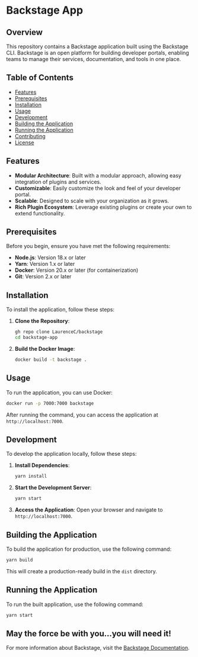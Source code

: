 # Backstage App

## Overview

This repository contains a Backstage application built using the Backstage CLI. Backstage is an open platform for building developer portals, enabling teams to manage their services, documentation, and tools in one place.

## Table of Contents

- [Features](#features)
- [Prerequisites](#prerequisites)
- [Installation](#installation)
- [Usage](#usage)
- [Development](#development)
- [Building the Application](#building-the-application)
- [Running the Application](#running-the-application)
- [Contributing](#contributing)
- [License](#license)

## Features

- **Modular Architecture**: Built with a modular approach, allowing easy integration of plugins and services.
- **Customizable**: Easily customize the look and feel of your developer portal.
- **Scalable**: Designed to scale with your organization as it grows.
- **Rich Plugin Ecosystem**: Leverage existing plugins or create your own to extend functionality.

## Prerequisites

Before you begin, ensure you have met the following requirements:

- **Node.js**: Version 18.x or later
- **Yarn**: Version 1.x or later
- **Docker**: Version 20.x or later (for containerization)
- **Git**: Version 2.x or later

## Installation

To install the application, follow these steps:

1. **Clone the Repository**:
   ```bash
   gh repo clone LaurenceC/backstage
   cd backstage-app
   ```

2. **Build the Docker Image**:
   ```bash
   docker build -t backstage .
   ```

## Usage

To run the application, you can use Docker:
```bash
docker run -p 7000:7000 backstage
```

After running the command, you can access the application at `http://localhost:7000`.

## Development

To develop the application locally, follow these steps:

1. **Install Dependencies**:
   ```bash
   yarn install
   ```

2. **Start the Development Server**:
   ```bash
   yarn start
   ```

3. **Access the Application**:
   Open your browser and navigate to `http://localhost:7000`.

## Building the Application

To build the application for production, use the following command:

```bash
yarn build
```

This will create a production-ready build in the `dist` directory.

## Running the Application

To run the built application, use the following command:

```bash
yarn start
```

May the force be with you...you will need it!
---

For more information about Backstage, visit the [Backstage Documentation](https://backstage.io/docs).
